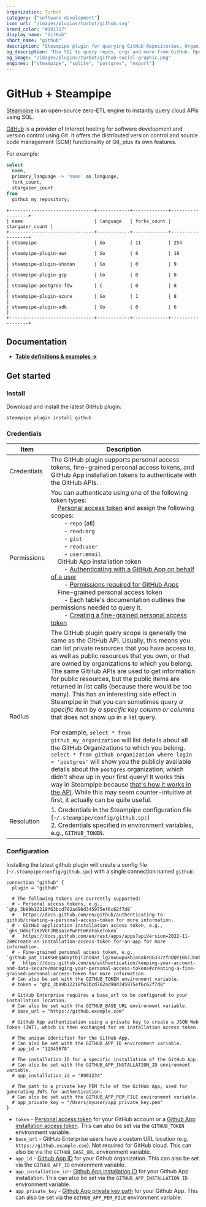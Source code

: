 ```yaml
---
organization: Turbot
category: ["software development"]
icon_url: "/images/plugins/turbot/github.svg"
brand_color: "#191717"
display_name: "GitHub"
short_name: "github"
description: "Steampipe plugin for querying GitHub Repositories, Organizations, and other resources."
og_description: "Use SQL to query repos, orgs and more from GitHub. Open source CLI. No DB required."
og_image: "/images/plugins/turbot/github-social-graphic.png"
engines: ["steampipe", "sqlite", "postgres", "export"]
---
```


# GitHub + Steampipe

[Steampipe](https://steampipe.io) is an open-source zero-ETL engine to instantly query cloud APIs using SQL.

[GitHub](https://www.github.com/) is a provider of Internet hosting for software development and version control using Git. It offers the distributed version control and source code management (SCM) functionality of Git, plus its own features.

For example:

```sql
select
  name,
  primary_language -> 'name' as language,
  fork_count,
  stargazer_count
from
  github_my_repository;
```

```
+-------------------------------+------------+-------------+------------------+
| name                          | language   | forks_count | stargazer_count |
+-------------------------------+------------+-------------+------------------+
| steampipe                     | Go         | 11          | 254              |
| steampipe-plugin-aws          | Go         | 8           | 18               |
| steampipe-plugin-shodan       | Go         | 0           | 9                |
| steampipe-plugin-gcp          | Go         | 0           | 8                |
| steampipe-postgres-fdw        | C          | 0           | 8                |
| steampipe-plugin-azure        | Go         | 1           | 8                |
| steampipe-plugin-sdk          | Go         | 0           | 6                |
+-------------------------------+------------+-------------+------------------+
```

## Documentation

- **[Table definitions & examples →](https://hub.steampipe.io/plugins/turbot/github/tables)**

## Get started

### Install

Download and install the latest GitHub plugin:

```bash
steampipe plugin install github
```

### Credentials

| Item        | Description|
|-------------|------------------------------------------------------------------------------------------------------------------------------------------------------------------------------------------------------------------------------------------------------------------------------------------------------------------------------------------------------------------------------------------------------------------------------------------------------------------------------------------------------------------------------------------------------------------------------------------------------------------------------------------------------------------------------------------------------------------------------------------------------------------------------------------------------------------------------------------------------------------------------------------------------------------------------------------------------------------------------------------------------------------------------------------------------------------------------------------------------------------------------------------------------------------------|
| Credentials | The GitHub plugin supports personal access tokens, fine-grained personal access tokens, and GitHub App installation tokens to authenticate with the GitHub APIs.
| Permissions | You can authenticate using one of the following token types:<br />&nbsp;&nbsp;&nbsp;&nbsp;[Personal access token](https://docs.github.com/en/github/authenticating-to-github/creating-a-personal-access-token) and assign the following scopes:<br />&nbsp;&nbsp;&nbsp;&nbsp;&nbsp;&nbsp;&nbsp;&nbsp;- `repo` (all)<br />&nbsp;&nbsp;&nbsp;&nbsp;&nbsp;&nbsp;&nbsp;&nbsp;- `read:org`<br />&nbsp;&nbsp;&nbsp;&nbsp;&nbsp;&nbsp;&nbsp;&nbsp;- `gist`<br />&nbsp;&nbsp;&nbsp;&nbsp;&nbsp;&nbsp;&nbsp;&nbsp;- `read:user`<br />&nbsp;&nbsp;&nbsp;&nbsp;&nbsp;&nbsp;&nbsp;&nbsp;- `user:email`<br />&nbsp;&nbsp;&nbsp;&nbsp;GitHub App installation token<br />&nbsp;&nbsp;&nbsp;&nbsp;&nbsp;&nbsp;&nbsp;&nbsp;- [Authenticating with a GitHub App on behalf of a user](https://docs.github.com/en/apps/creating-github-apps/authenticating-with-a-github-app/authenticating-with-a-github-app-on-behalf-of-a-user#identifying-and-authorizing-users-for-github-apps)<br />&nbsp;&nbsp;&nbsp;&nbsp;&nbsp;&nbsp;&nbsp;&nbsp;- [Permissions required for GitHub Apps](https://docs.github.com/en/rest/authentication/permissions-required-for-github-apps?apiVersion=2022-11-28)<br />&nbsp;&nbsp;&nbsp;&nbsp;Fine-grained personal access token<br /> &nbsp;&nbsp;&nbsp;&nbsp;&nbsp;&nbsp;&nbsp;&nbsp;- Each table's documentation outlines the permissions needed to query it.<br />&nbsp;&nbsp;&nbsp;&nbsp;&nbsp;&nbsp;&nbsp;&nbsp;- [Creating a fine-grained personal access token](https://docs.github.com/en/authentication/keeping-your-account-and-data-secure/managing-your-personal-access-tokens#creating-a-fine-grained-personal-access-token)
| Radius      | The GitHub plugin query scope is generally the same as the GitHub API. Usually, this means you can list private resources that you have access to, as well as public resources that you own, or that are owned by organizations to which you belong. The same GitHub APIs are used to get information for public resources, but the public items are returned in list calls (because there would be too many). This has an interesting side effect in Steampipe in that you can sometimes query _a specific item_ by _a specific key column or columns_ that does not show up in a list query.<br /><br />For example, `select * from github_my_organization` will list details about all the GitHub Organizations to which you belong. `select * from github_organization where login = 'postgres'` will show you the publicly available details about the `postgres` organization, which didn't show up in your first query! It works this way in Steampipe because [that's how it works in the API](https://docs.github.com/en/rest/reference/orgs#list-organizations-for-a-user). While this may seem counter-intuitive at first, it actually can be quite useful. |
| Resolution  | 1. Credentials in the Steampipe configuration file (`~/.steampipe/config/github.spc`) <br />2. Credentials specified in environment variables, e.g., `GITHUB_TOKEN`.

### Configuration

Installing the latest github plugin will create a config file (`~/.steampipe/config/github.spc`) with a single connection named `github`:

```hcl
connection "github" {
  plugin = "github"

  # The following tokens are currently supported:
  # - Personal access tokens, e.g., `ghp_3b99b12218f63bcd702ad90d345975ef6c62f7d8`
  #   https://docs.github.com/en/github/authenticating-to-github/creating-a-personal-access-token for more information.
  # - GitHub application installation access token, e.g., `ghs_UdmjfiKzVbFJNBsaiePwFPCmKeFakeToken`
  #   https://docs.github.com/en/rest/apps/apps?apiVersion=2022-11-28#create-an-installation-access-token-for-an-app for more information.
  # - Fine-grained personal access token, e.g., `github_pat_11AKSHEQA0VptbjTZnO4at_lgZnoGwpuXb1noakeOG337zfnDQYIB5iJSUkUlMt8nH6KPO3NFakeToken`
  #   https://docs.github.com/en/authentication/keeping-your-account-and-data-secure/managing-your-personal-access-tokens#creating-a-fine-grained-personal-access-token for more information.
  # Can also be set with the GITHUB_TOKEN environment variable.
  # token = "ghp_3b99b12218f63bcd702ad90d345975ef6c62f7d8"

  # GitHub Enterprise requires a base_url to be configured to your installation location.
  # Can also be set with the GITHUB_BASE_URL environment variable.
  # base_url = "https://github.example.com"

  # GitHub App authentication using a private key to create a JSON Web Token (JWT), which is then exchanged for an installation access token.

  # The unique identifier for the GitHub App.
  # Can also be set with the GITHUB_APP_ID environment variable.
  # app_id = "12345678"

  # The installation ID for a specific installation of the GitHub App.
  # Can also be set with the GITHUB_APP_INSTALLATION_ID environment variable.
  # app_installation_id = "8901234"

  # The path to a private key PEM file of the GitHub App, used for generating JWTs for authentication.
  # Can also be set with the GITHUB_APP_PEM_FILE environment variable.
  # app_private_key = "/Users/myuser/app_private_key.pem"
}
```

- `token` - [Personal access token](https://docs.github.com/en/github/authenticating-to-github/creating-a-personal-access-token) for your GitHub account or a [Github App installation access token](https://docs.github.com/en/rest/apps/apps?apiVersion=2022-11-28#create-an-installation-access-token-for-an-app).
 This can also be set via the `GITHUB_TOKEN` environment variable.
- `base_url` - GitHub Enterprise users have a custom URL location (e.g. `https://github.example.com`). Not required for GitHub cloud. This can also be via the `GITHUB_BASE_URL` environment variable.
- `app_id` - [Github App ID](https://docs.github.com/en/apps/creating-github-apps/authenticating-with-a-github-app/authenticating-as-a-github-app-installation) for your Github organization. This can also be set via the `GITHUB_APP_ID` environment variable.
- `app_installation_id` - [Github App installation ID](https://docs.github.com/en/apps/creating-github-apps/authenticating-with-a-github-app/authenticating-as-a-github-app-installation) for your Github App installation. This can also be set via the `GITHUB_APP_INSTALLATION_ID` environment variable.
- `app_private_key` - [Github App private key path](https://docs.github.com/en/apps/creating-github-apps/authenticating-with-a-github-app/managing-private-keys-for-github-apps) for your Github App. This can also be set via the `GITHUB_APP_PEM_FILE` environment variable.
